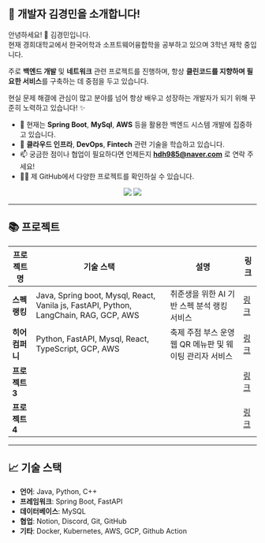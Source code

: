## 🌟 **개발자 김경민을 소개합니다!**  
안녕하세요! 👋 김경민입니다.  
현재 경희대학교에서 한국어학과 소프트웨어융합학을 공부하고 있으며 3학년 재학 중입니다.

주로 **백엔드 개발** 및 **네트워크** 관련 프로젝트를 진행하며, 항상 **클린코드를 지향하며 필요한 서비스**를 구축하는 데 중점을 두고 있습니다.  

현실 문제 해결에 관심이 많고 분야를 넘어 항상 배우고 성장하는 개발자가 되기 위해 꾸준히 노력하고 있습니다! ✨

- 🔭 현재는 **Spring Boot**, **MySql**, **AWS** 등을 활용한 백엔드 시스템 개발에 집중하고 있습니다.  
- 🌱 **클라우드 인프라**, **DevOps**, **Fintech** 관련 기술을 학습하고 있습니다.  
- 📫 궁금한 점이나 협업이 필요하다면 언제든지 **hdh985@naver.com** 로 연락 주세요!  
- 🧑‍💻 제 GitHub에서 다양한 프로젝트를 확인하실 수 있습니다.


<!--타이틀 부분-->
<div align="center">
  <img src="https://github-readme-stats.vercel.app/api?username=hdh985&show_icons=true&theme=white" />
  <img src="https://github-readme-stats.vercel.app/api/top-langs/?username=hdh985&layout=compact" />
</div>

---

## 📚 **프로젝트**

| **프로젝트명**       | **기술 스택**                               | **설명**                                                                 | **링크** |
|--------------------|------------------------------------------|----------------------------------------------------------------------|---------|
| **스펙랭킹**       | Java, Spring boot, Mysql, React, Vanila js, FastAPI, Python, LangChain, RAG, GCP, AWS| 취준생을 위한 AI 기반 스펙 분석 랭킹 서비스                                                                             | [링크](https://github.com/100-hours-a-week/19-Respec-WIKI/wiki) |
| **히어컴퍼니**       | Python, FastAPI, Mysql, React, TypeScript, GCP, AWS                                    | 축제 주점 부스 운영 웹 QR 메뉴판 및 웨이팅 관리자 서비스                                                                        | [링크]() |
| **프로젝트 3**       |                                        |                                                                                | [링크]() |
| **프로젝트 4**       |                                        |                                                                                | [링크]() |

---

## 📈 **기술 스택**

- **언어**: Java, Python, C++ 
- **프레임워크**: Spring Boot, FastAPI
- **데이터베이스**: MySQL
- **협업**: Notion, Discord, Git, GitHub
- **기타**: Docker, Kubernetes, AWS, GCP, Github Action

